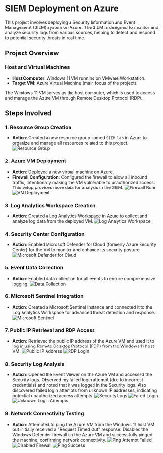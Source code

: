 # SIEM Deployment on Azure

This project involves deploying a Security Information and Event Management (SIEM) system on Azure. The SIEM is designed to monitor and analyze security logs from various sources, helping to detect and respond to potential security threats in real time.

## Project Overview

### Host and Virtual Machines

- **Host Computer**: Windows 11 VM running on VMware Workstation.
- **Target VM**: Azure Virtual Machine (main focus of the project).

The Windows 11 VM serves as the host computer, which is used to access and manage the Azure VM through Remote Desktop Protocol (RDP).

## Steps Involved

### 1. Resource Group Creation
- **Action**: Created a new resource group named `SIEM_lab` in Azure to organize and manage all resources related to this project.
![Resource Group](https://github.com/user-attachments/assets/85db9fac-242c-4e2a-8719-bbb26498fd8d)

### 2. Azure VM Deployment
- **Action**: Deployed a new virtual machine on Azure.
- **Firewall Configuration**: Configured the firewall to allow all inbound traffic, intentionally making the VM vulnerable to unauthorized access. This setup provides more data for analysis in the SIEM.
![Firewall Rule](https://github.com/user-attachments/assets/90388a93-bd16-4cfe-a702-3ba1e18d0661)
![VM Deployment](https://github.com/user-attachments/assets/b22f94d6-d881-4193-af8e-89fe266c7fe5)

### 3. Log Analytics Workspace Creation
- **Action**: Created a Log Analytics Workspace in Azure to collect and analyze log data from the deployed VM.
![Log Analytics Workspace](https://github.com/user-attachments/assets/ad4db591-cd04-4af2-ae98-20b1623fa7d3)

### 4. Security Center Configuration
- **Action**: Enabled Microsoft Defender for Cloud (formerly Azure Security Center) for the VM to monitor and enhance its security posture.
![Microsoft Defender for Cloud](https://github.com/user-attachments/assets/fc905f36-8c77-401d-a9f0-f41a5ceb74f7)

### 5. Event Data Collection
- **Action**: Enabled data collection for all events to ensure comprehensive logging.
![Data Collection](https://github.com/user-attachments/assets/cfa8c036-2499-4662-989f-bb4a9547582f)

### 6. Microsoft Sentinel Integration
- **Action**: Created a Microsoft Sentinel instance and connected it to the Log Analytics Workspace for advanced threat detection and response.
![Microsoft Sentinel](https://github.com/user-attachments/assets/8d64e88a-677f-4b45-b631-eabfcfec6417)

### 7. Public IP Retrieval and RDP Access
- **Action**: Retrieved the public IP address of the Azure VM and used it to log in using Remote Desktop Protocol (RDP) from the Windows 11 host VM.
![Public IP Address](https://github.com/user-attachments/assets/37ca3a33-8ad1-484b-98be-288c9ed7be15)
![RDP Login](https://github.com/user-attachments/assets/8285b027-9254-4d42-bbf7-f3a909cc929a)

### 8. Security Log Analysis
- **Action**: Opened the Event Viewer on the Azure VM and accessed the Security logs. Observed my failed login attempt (due to incorrect credentials) and noted that it was logged in the Security logs. Also discovered failed login attempts from unknown IP addresses, indicating potential unauthorized access attempts.
![Security Logs](https://github.com/user-attachments/assets/818b578e-ab0f-4234-a006-68735a4eb568)
![Failed Login](https://github.com/user-attachments/assets/65cff6e5-7717-4c72-9882-67dd93d7feb1)
![Unknown Login Attempts](https://github.com/user-attachments/assets/f37bda9d-5f33-4bba-bcb8-42d8cb638667)

### 9. Network Connectivity Testing
- **Action**: Attempted to ping the Azure VM from the Windows 11 host VM but initially received a "Request Timed Out" response. Disabled the Windows Defender firewall on the Azure VM and successfully pinged the machine, confirming network connectivity.
![Ping Attempt Failed](https://github.com/user-attachments/assets/22de5ec7-8460-4d08-87da-b44c230b79bb)
![Disabled Firewall](https://github.com/user-attachments/assets/4fc4533e-b58b-4e80-9a29-a1e57ed6704f)
![Ping Success](https://github.com/user-attachments/assets/db77a0f3-988a-4927-807f-6a43e2373297)
